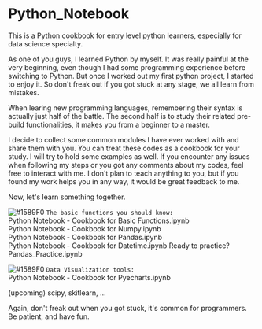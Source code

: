 # Python_Notebook
This is a Python cookbook for entry level python learners, especially for data science specialty.

As one of you guys, I learned Python by myself. It was really painful at the very beginning, even though I had some programming experience before switching to Python. But once I worked out my first python project, I started to enjoy it. So don't freak out if you got stuck at any stage, we all learn from mistakes. 

When learing new programming languages, remembering their syntax is actually just half of the battle. The second half is to study their related pre-build functionalities, it makes you from a beginner to a master. 

I decide to collect some common modules I have ever worked with and share them with you. You can treat these codes as a cookbook for your study. I will try to hold some examples as well. If you encounter any issues when following my steps or you got any comments about my codes, feel free to interact with me. I don't plan to teach anything to you, but if you found my work helps you in any way, it would be great feedback to me.

Now, let's learn something together. 

 ![#1589F0](https://placehold.it/15/1589F0/000000?text=+) `The basic functions you should know:`     
 	Python Notebook - Cookbook for Basic Functions.ipynb      
  Python Notebook - Cookbook for Numpy.ipynb    
  Python Notebook - Cookbook for Pandas.ipynb     
  Python Notebook - Cookbook for Datetime.ipynb
  Ready to practice? Pandas_Practice.ipynb
  
  ![#1589F0](https://placehold.it/15/1589F0/000000?text=+) `Data Visualization tools:`     
  Python Notebook - Cookbook for Pyecharts.ipynb
  

   


(upcoming) 
scipy,
skitlearn,
...




Again, don't freak out when you got stuck, it's common for programmers. Be patient, and have fun.
